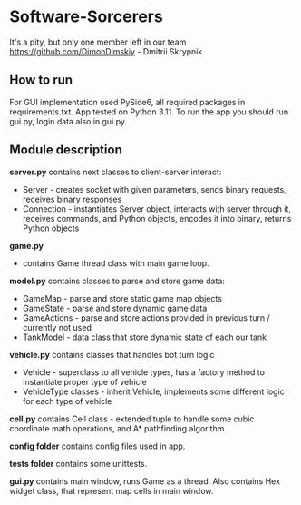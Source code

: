 # Software-Sorcerers
It's a pity, but only one member left in our team
https://github.com/DimonDimskiy - Dmitrii Skrypnik
## How to run
For GUI implementation used PySide6, all required packages in requirements.txt. App  tested on Python 3.11.
To run the app you should run gui.py, login data also in gui.py.
## Module description
**server.py** contains next classes to client-server interact:
- Server - creates socket with given parameters, sends binary requests, receives binary responses
- Connection - instantiates Server object, interacts with server through it, receives commands, and Python objects, encodes it into binary, returns Python objects

**game.py** 
- contains Game thread class with main game loop.

**model.py** contains classes to parse and store game data:
- GameMap - parse and store static game map objects
- GameState - parse and store dynamic game data
- GameActions - parse and store actions provided in previous turn / currently not used
- TankModel - data class that store dynamic state of each our tank

**vehicle.py** contains classes that handles bot turn logic
- Vehicle  - superclass to all vehicle types, has a factory method to instantiate proper type of vehicle
- VehicleType classes - inherit Vehicle, implements some different logic for each type of vehicle

**cell.py** contains Cell class - extended tuple to handle some cubic coordinate math operations, and A* pathfinding algorithm.

**config folder** contains config files used in app.

**tests folder** contains some unittests.

**gui.py** contains main window, runs Game as a thread. Also contains Hex widget class, that represent map cells in main window.
